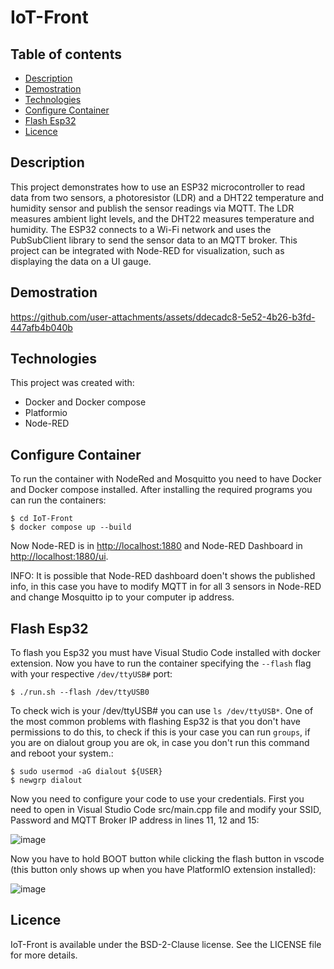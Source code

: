 # IoT-Front

## Table of contents
* [Description](#description)
* [Demostration](#demostration)
* [Technologies](#technologies)
* [Configure Container](#configure-container)
* [Flash Esp32](#flash-esp32)
* [Licence](#licence)

## Description
This project demonstrates how to use an ESP32 microcontroller to read data from two sensors, a photoresistor (LDR) and a DHT22 temperature and humidity sensor and publish the sensor readings via MQTT.
The LDR measures ambient light levels, and the DHT22 measures temperature and humidity. The ESP32 connects to a Wi-Fi network and uses the PubSubClient library to send the sensor data to an MQTT broker.
This project can be integrated with Node-RED for visualization, such as displaying the data on a UI gauge.

## Demostration

https://github.com/user-attachments/assets/ddecadc8-5e52-4b26-b3fd-447afb4b040b

## Technologies
This project was created with:
* Docker and Docker compose
* Platformio
* Node-RED

## Configure Container
To run the container with NodeRed and Mosquitto you need to have Docker and Docker compose installed. After installing the required programs you can run the containers:

```
$ cd IoT-Front
$ docker compose up --build
```

Now Node-RED is in  [http://localhost:1880](http://localhost:1880) and Node-RED Dashboard in [http://localhost:1880/ui](http://localhost:1880/ui).

INFO: It is possible that Node-RED dashboard doen't shows the published info, in this case you have to modify MQTT in for all 3 sensors in Node-RED and change Mosquitto ip to your computer ip address.

## Flash Esp32
To flash you Esp32 you must have Visual Studio Code installed with docker extension. Now you have to run the container specifying the `--flash` flag with your respective `/dev/ttyUSB#` port:
```
$ ./run.sh --flash /dev/ttyUSB0
```

To check wich is your /dev/ttyUSB# you can use `ls /dev/ttyUSB*`. One of the most common problems with flashing Esp32 is that you don't have permissions to do this, to check if this is your case you can run `groups`, if you are on dialout group you are ok, in case you don't run this command and reboot your system.:
```
$ sudo usermod -aG dialout ${USER}
$ newgrp dialout
```

Now you need to configure your code to use your credentials.
First you need to open in Visual Studio Code src/main.cpp file and modify your SSID, Password and MQTT Broker IP address in lines 11, 12 and 15:

![image](https://github.com/user-attachments/assets/054ec77a-fcf7-4b12-acb9-061ae74340fd)

Now you have to hold BOOT button while clicking the flash button in vscode (this button only shows up when you have PlatformIO extension installed):

![image](https://github.com/user-attachments/assets/f67c9f84-7678-4873-b638-d49ab4057015)

## Licence
IoT-Front is available under the BSD-2-Clause license. See the LICENSE file for more details.

